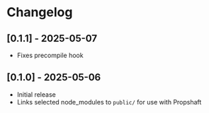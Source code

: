 # Changelog

## [0.1.1] - 2025-05-07

- Fixes precompile hook

## [0.1.0] - 2025-05-06

- Initial release
- Links selected node_modules to `public/` for use with Propshaft
